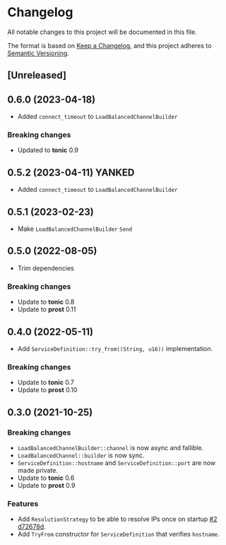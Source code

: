 # Changelog

All notable changes to this project will be documented in this file.

The format is based on [Keep a Changelog](https://keepachangelog.com/en/1.1.0/),
and this project adheres to [Semantic Versioning](https://semver.org/spec/v2.0.0.html).

## [Unreleased]

## 0.6.0 (2023-04-18)

* Added `connect_timeout` to `LoadBalancedChannelBuilder`
### Breaking changes

* Updated to **tonic** 0.9

## 0.5.2 (2023-04-11) **YANKED**

* Added `connect_timeout` to `LoadBalancedChannelBuilder`

## 0.5.1 (2023-02-23)

* Make `LoadBalancedChannelBuilder` `Send`

## 0.5.0 (2022-08-05)

* Trim dependencies

### Breaking changes

* Update to **tonic** 0.8
* Update to **prost** 0.11

## 0.4.0 (2022-05-11)

* Add `ServiceDefinition::try_from((String, u16))` implementation.

### Breaking changes

* Update to **tonic** 0.7
* Update to **prost** 0.10

## 0.3.0 (2021-10-25)

### Breaking changes

* `LoadBalancedChannelBuilder::channel` is now async and fallible.
* `LoadBalancedChannel::builder` is now sync.
* `ServiceDefinition::hostname` and `ServiceDefinition::port` are now made private.
* Update to **tonic** 0.6
* Update to **prost** 0.9

### Features

* Add `ResolutionStrategy` to be able to resolve IPs once on startup [#2](https://github.com/TrueLayer/ginepro/issues/20) [d72678d](https://github.com/TrueLayer/ginepro/commit/d72678dc10342a83ecd0e66d10d9ac46469ba91b).
* Add `TryFrom` constructor for `ServiceDefinition` that verifies `hostname`.
